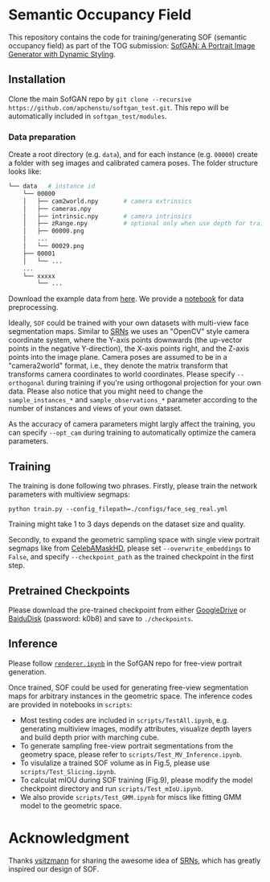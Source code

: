 # Semantic Occupancy Field

This repository contains the code for training/generating SOF (semantic occupancy field) as part of the TOG submission: [SofGAN: A Portrait Image Generator with Dynamic Styling](https://arxiv.org/abs/2007.03780).

## Installation
Clone the main SofGAN repo by `git clone --recursive https://github.com/apchenstu/softgan_test.git`. This repo will be automatically included in `softgan_test/modules`.

### Data preparation

Create a root directory (e.g. `data`), and for each instance (e.g. `00000`) create a folder with seg images and calibrated camera poses. The folder structure looks like:

```bash
└── data   # instance id
    └── 00000
    │   ├── cam2world.npy       # camera extrinsics
    │   ├── cameras.npy            
    │   ├── intrinsic.npy       # camera intrinsics
    │   ├── zRange.npy          # optional only when use depth for training
    │   ├── 00000.png
    │   ...
    │   └── 00029.png
    ├── 00001
    │   └── ...
    ...
    └── xxxxx
        └── ...
```

Download the example data from [here](https://drive.google.com/file/d/1yW5YAqhZKRPkyzdX7LPLR5K42YOiUDzk/view?usp=sharing). We provide a [notebook](https://github.com/walnut-REE/sof/blob/main/scripts/DataPreprocess.ipynb) for data preprocessing.

Ideally, `SOF` could be trained with your own datasets with multi-view face segmentation maps. Similar to [SRNs](https://github.com/vsitzmann/scene-representation-networks.git) we uses an "OpenCV" style camera coordinate system, where the Y-axis points downwards (the up-vector points in the negative Y-direction), the X-axis points right, and the Z-axis points into the image plane. Camera poses are assumed to be in a "camera2world" format, i.e., they denote the matrix transform that transforms camera coordinates to world coordinates. Please specify `--orthogonal` during training if you're using orthogonal projection for your own data. Please also notice that you might need to change the `sample_instances_*` and `sample_observations_*` parameter according to the number of instances and views of your own dataset.

As the accuracy of camera parameters might largly affect the training, you can specify `--opt_cam` during training to automatically optimize the camera parameters.

## Training
The training is done following two phrases. Firstly, please train the network parameters with multiview segmaps:
```
python train.py --config_filepath=./configs/face_seg_real.yml 
```
Training might take 1 to 3 days depends on the dataset size and quality.

Secondly, to expand the geometric sampling space with single view portrait segmaps like from [CelebAMaskHD](), please set `--overwrite_embeddings` to `False`, and specify `--checkpoint_path` as the trained checkpoint in the first step.

## Pretrained Checkpoints
Please download the pre-trained checkpoint from either [GoogleDrive](https://drive.google.com/drive/folders/1Ursk30iAZY6cdPKE8TznYhOYHuFAzyK8?usp=sharing) or [BaiduDisk](https://pan.baidu.com/s/1KXUDwEhPt3YEarWI85Hufw) (password: k0b8) and save to `./checkpoints`.

## Inference
Please follow [`renderer.ipynb`](https://github.com/apchenstu/sofgan/blob/master/renderer.ipynb) in the SofGAN repo for free-view portrait generation.

Once trained, SOF could be used for generating free-view segmentation maps for arbitrary instances in the geometric space. The inference codes are provided in notebooks in `scripts`:
* Most testing codes are included in `scripts/TestAll.ipynb`, e.g. generating multiview images, modify attributes, visualize depth layers and build depth prior with marching cube.
* To generate sampling free-view portrait segmentations from the geometry space, please refer to `scripts/Test_MV_Inference.ipynb`.
* To visulalize a trained SOF volume as in Fig.5, please use `scripts/Test_Slicing.ipynb`.
* To calculat mIOU during SOF training (Fig.9), please modify the model checkpoint directory and run `scripts/Test_mIoU.ipynb`.
* We also provide `scripts/Test_GMM.ipynb` for miscs like fitting GMM model to the geometric space.

# Acknowledgment
Thanks [vsitzmann](https://github.com/vsitzmann) for sharing the awesome idea of [SRNs](https://github.com/vsitzmann/scene-representation-networks.git), which has greatly inspired our design of SOF.

